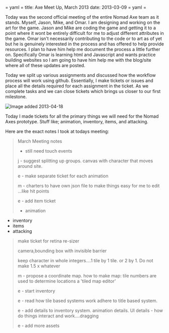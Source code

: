 = yaml =
title: Axe Meet Up, March 2013
date: 2013-03-09
= yaml =

Today was the second official meeting of the entire Nomad Axe team as it stands. Myself, Jason, Mike, and Omar. I am designing and working on the art for the game. Jason and Mike are coding the game and getting it to a point where it wont be entirely difficult for me to adjust different attributes in the game. Omar isn't necessarily contributing to the code or to art as of yet but he is genuinely interested in the process and has offered to help provide resources.   I plan to have him help me document the process a little further on. Specifically Omar is learning html and Javascript and wants practice building websites so I am going to have him help me with the blog/site where all of these updates are posted.

Today we split up various assignments and discussed how the workflow process will work using github. Essentially, I make tickets or issues and place all the details required for each assignment in the ticket. As we complete tasks and we can close tickets which brings us closer to our first milestone.

![Image added 2013-04-18](/images/posts/005-1.png)

Today I made tickets for all the primary things we will need for the Nomad Axes prototype.
Stuff like; animation, inventory, items, and attacking.

Here are the exact notes I took at todays meeting:

> March Meeting notes
>
> - still need touch events
>
> j - suggest splitting up groups. canvas with character that moves around site.
>
> e - make separate ticket for each animation
>
> m - charters to have own json file to make things easy for me to edit ...like hit points
>
> e - add item ticket
>
> * animation
 * inventory
 * items
 * attacking
>
> make ticket for retina re-sizer
>
> camera,bounding box with invisible barrier
>
> keep character in whole integers....1 tile by 1 tile. or 2 by 1. Do not make 1.5 x whatever
>
> m - propose a coordinate map. how to make map: tile numbers are used to determine locations a 'tiled map editor'
>
> e - start inventory
>
> e - read how tile based systems work adhere to title based system.
>
> e - add details to inventory system. animation details. UI details - how do things interact and work....dragging
>
> e - add more assets
>